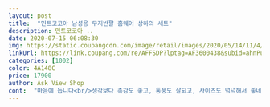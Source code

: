 ```yaml
---
layout: post 
title:  "민트코코아 남성용 무지반팔 홈웨어 상하의 세트" 
description: 민트코코아 ..
date: 2020-07-15 06:08:30 
img: https://static.coupangcdn.com/image/retail/images/2020/05/14/11/4/064557cd-ddd7-4905-b4b6-5e12ba41894b.jpg 
linkUrl: https://link.coupang.com/re/AFFSDP?lptag=AF3600438&subid=ahnPublicAsk&pageKey=1596707854&itemId=2727923645&vendorItemId=70718127735&traceid=V0-113-95d28aef61677b42 
categories: [1002] 
color: 4A148C 
price: 17900 
author: Ask View Shop 
cont:  "마음에 듭니다<br/>생각보다 촉감도 좋고, 통풍도 잘되고, 사이즈도 넉넉해서 좋네요.<br/> 추천합니다.<br/><br/>소재느낌도 좋고 전반적으로 무난히 마음에 듭니다.<br/><br/>애인집에 놀러가 있을때 집 근처 나갈때도 입기위해 구입했습니다.<br/><br/>옷이 생각보다 크게나와서 편하게 입고자기랑 잠깐 나갔다와도 될정도네요 감촉도 나쁘지않고 편하게 입고지낼수있어서 좋았어요<br/>집에선 아이에 잠옷을 입는데<br/>" 
---
```

